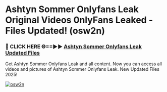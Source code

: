 # Ashtyn Sommer Onlyfans Leak Original Videos 0nlyFans Leaked - Files Updated! (osw2n)

<h3>🔴 CLICK HERE 🌐==►► <a href="https://tinyurl.com/brd5kh86" rel="nofollow">Ashtyn Sommer Onlyfans Leak Updated Files</a></h3>

Get Ashtyn Sommer Onlyfans Leak and all content. Now you can access all videos and pictures of Ashtyn Sommer Onlyfans Leak. New Updated Files 2025!

[![osw2n](https://i.imgur.com/K7sEzmb.gif)](https://tinyurl.com/brd5kh86)
